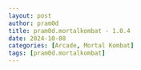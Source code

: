 ```yaml
---
layout: post
author: pram0d
title: pram0d.mortalkombat - 1.0.4
date: 2024-10-08
categories: [Arcade, Mortal Kombat]
tags: [pram0d.mortalkombat]
---
```



